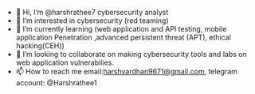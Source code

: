 - 👋 Hi, I’m @harshrathee7 cybersecurity analyst
- 👀 I’m interested in cybersecurity (red teaming)
- 🌱 I’m currently learning (web application and API testing, mobile application Penetration ,advanced persistent threat (APT), ethical hacking(CEH)) 
- 💞️ I’m looking to collaborate on making cybersecurity tools and labs on web application vulnerabilies. 
- 📫 How to reach me email:harshvardhan9671@gmail.com, telegram account: @Harshrathee1  

<!---
harshrathee7/harshrathee7 is a ✨ special ✨ repository because its `README.md` (this file) appears on your GitHub profile.
You can click the Preview link to take a look at your changes.
--->
